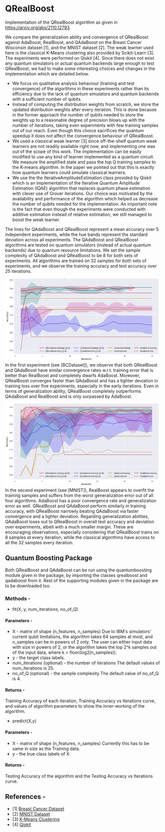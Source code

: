 # QRealBoost

Implementation of the QRealBoost algorithm as given in https://arxiv.org/abs/2110.12793.

We compare the generalization ability and convergence of QRealBoost against AdaBoost, RealBoost, and QAdaBoost on the Breast Cancer Wisconsin dataset [1], and the MNIST dataset [2]. The weak learner used here is the classical K-Means clustering also provided by Scikit-Learn [3]. The experiments were performed on Qiskit [4]. Since there does not exist any quantum simulators or actual quantum backends large enough to test QRealBoost, we had to make some interesting choices and changes in the implementation which are detailed below.

- We focus on qualitative analysis behaviour (training and test convergence) of the algorithms in these experiments rather than its efficiency due to the lack of quantum simulators and quantum backends with a sufficient number of qubits.
- Instead of computing the distribution weights from scratch, we store the updated distribution weights after every iteration. This is done because in the former approach the number of qubits needed to store the weights up to a reasonable degree of precision blows up with the number of iterations, taking even experiments with few training samples out of our reach. Even though this choice sacrifices the quantum speedup it does not affect the convergence behaviour of QRealBoost.
- We used a classical weak learner [3] since off-the-shelf quantum weak learners are not readily available right now, and implementing one was out of the scope of this work. The implementation can be easily modified to use any kind of learner implemented as a quantum circuit. We measure the amplified state and pass the top Q training samples to the K-means algorithm. In the paper we pointed out that this is exactly how quantum learners could simulate classical learners.
- We use the the IterativeAmplitudeEstimation class provided by Qiskit which is an implementation of the Iterative Quantum Amplitude Estimation (IQAE) algorithm that replaces quantum phase estimation with clever use of Grover iterations. Our choice was motivated by the availability and performance of the algorithm which helped us decrease the number of qubits needed for the implementation. An important note is the fact that even though the experiments were conducted with additive estimation instead of relative estimation, we still managed to boost the weak learner.

The lines for QAdaBoost and QRealBoost represent a mean accuracy over 5 independent experiments, while the hue bands represent the standard deviation across all experiments. The QAdaBoost and QRealBoost algorithms are tested on quantum simulators (instead of actual quantum backends) due to quantum resource limitations. We set the sample complexity of QAdaBoost and QRealBoost to be 8 for both sets of experiments. All algorithms are trained on 32 samples for both sets of experiments, and we observe the training accuracy and test accuracy over 25 iterations.

![BCDataset](./BreastCancer_32.png)
In the first experiment (see [BCDataset]), we observe that both QRealBoost and QAdaBoost have similar convergence rates w.r.t. training error that is better than RealBoost and completely dwarfs AdaBoost. Moreover, QRealBoost converges faster than QAdaBoost and has a tighter deviation in training loss over five experiments, especially in the early iterations. Even in terms of generalization ability, QRealBoost completely outperforms QAdaBoost and RealBoost and is only surpassed by AdaBoost.

![MNIST](./MNIST_32.png)
In the second experiment (see [MNIST]), RealBoost appears to overfit the training samples and suffers from the worst generalization error out of all four algorithms. AdaBoost has a poor convergence rate and generalization error as well. QRealBoost and QAdaBoost perform similarly in training accuracy, with QRealBoost narrowly beating QAdaBoost via faster convergence and a tighter deviation. Regarding generalization abilities, QAdaBoost loses out to QRealBoost in overall test accuracy and deviation over experiments, albeit with a much smaller margin. These are encouraging observations, especially considering that QRealBoost trains on 8 samples at every iteration, while the classical algorithms have access to all the 32 samples every iteration.

## Quantum Boosting Package

Both QRealBoost and QAdaBoost can be run using the quantumboosting module given in the package, by importing the classes qrealboost and qadaboost from it. Rest of the supporting modules given in the package are to be downloaded too.

### Methods -

- fit(X, y, num_iterations,  no_of_Q)
#### Parameters -
- X - matrix of shape (n_features, n_samples)
Due to IBM's simulators' current qubit limitations, the algorithm takes 64 samples at most, and n_samples can be in powers of 2 only. The user can either input data with size in powers of 2, or the algorithm takes the top 2^k samples out of the input data, where k = floor(log2(n_samples)).   
- y - the target class labels.
- num_iterations (optional) - the number of iterations
The default values of num_iterations is 25.
- no_of_Q (optional) - the sample complexity
The default value of no_of_Q is 4.
#### Returns -
Training Accuracy of each iteration, Training Accuracy vs Iterations curve, and values of algorithm parameters to show the inner-working of the algorithm.

- predict(X,y)
#### Parameters -
- X - matrix of shape (n_features, n_samples)
Currently this has to be same in size as the Training data.
- y - the true class labels of X.
#### Returns -
Testing Accuracy of the algorithm and the Testing Accuracy vs Iterations curve.

## References -

- [1] [Breast Cancer Dataset](https://scikit-learn.org/stable/modules/generated/sklearn.datasets.load_breast_cancer.html)
- [2] [MNIST Dataset](http://yann.lecun.com/exdb/mnist/)
- [3] [K-Means Clustering](https://scikit-learn.org/stable/modules/generated/sklearn.cluster.KMeans.html)
- [4] [Qiskit](https://qiskit.org/)
